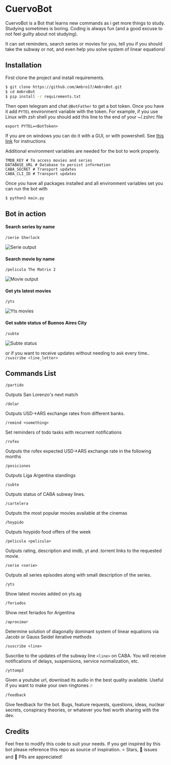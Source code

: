 # CuervoBot
CuervoBot is a Bot that learns new commands as i get more things to study. Studying sometimes is boring. Coding is always fun (and a good excuse to not feel guilty about not studying).

It can set reminders, search series or movies for you, tell you if you should take the subway or not, and even help you solve system of linear equations!


## Installation
First clone the project and install requirements.
```bash
$ git clone https://github.com/Ambro17/AmbroBot.git
$ cd AmbroBot
$ pip install -r requirements.txt
```

Then open telegram and chat `@BotFather` to get a bot token. Once you have it add `PYTEL` environment variable with the token.
For example, if you use Linux with zsh shell you should add this line to the end of your ~/.zshrc file

`export PYTEL=<BotToken>`

If you are on windows you can do it with a GUI, or with powershell. See [this link](https://superuser.com/questions/949560/how-do-i-set-system-environment-variables-in-windows-10) for instructions

Additional environment variables are needed for the bot to work properly. 

```
TMDB_KEY # To access movies and series
DATABASE_URL # Database to persist information
CABA_SECRET # Transport updates
CABA_CLI_ID # Transport updates
```

Once you have all packages installed and all environment variables set you can run the  bot with

`$ python3 main.py`


## Bot in action

#### Search series by name
`/serie Sherlock`

![Serie output](https://i.imgur.com/Kx0bvyz.jpg "Sherlock")



#### Search movie by name
`/pelicula The Matrix 2`

![Movie output](https://i.imgur.com/mWRG1HH.jpg "Matrix")



#### Get yts latest movies
`/yts`

![Yts movies](https://i.imgur.com/wpq84zo.jpg "Yts")



#### Get subte status of Buenos Aires City
`/subte`

![Subte status](https://i.imgur.com/Z0Aacyd.png "Subte")

or if you want to receive updates without needing to ask every time..
`/suscribe <line_letter>`



## Commands List
```/partido```

Outputs San Lorenzo's next match

```/dolar```

Outputs USD->ARS exchange rates from different banks.

```/remind <something>```

Set reminders of todo tasks with recurrent notifications

```/rofex```

Outputs the rofex expected USD->ARS exchange rate in the following months

```/posiciones```

Outputs Liga Argentina standings

```/subte```

Outputs status of CABA subway lines.

```/cartelera```

Outputs the most popular movies available at the cinemas

```/hoypido```

Outputs hoypido food offers of the week

```/pelicula <pelicula>```

Outputs rating, description and imdb, yt and .torrent links to the requested movie.

```/serie <serie>```

Outputs all series episodes along with small description of the series.

```/yts```

Show latest movies added on yts.ag

```/feriados```

Show next feriados for Argentina

```/aproximar```

Determine solution of diagonally dominant system of linear equations via Jacobi or Gauss Seidel iterative methods

`/suscribe <line>`

Suscribe to the updates of the subway line `<line>` on CABA. You will receive notifications of delays, suspensions, service normalization, etc.

`/yttomp3`

Given a youtube url, download its audio in the best quality available. Useful if you want to make your own ringtones 🎶

`/feedback`

Give feedback for the bot. Bugs, feature requests, questions, ideas, nuclear secrets, conspiracy theories, or whatever you feel worth sharing with the dev.


## Credits

Feel free to modify this code to suit your needs. If you get inspired by this bot please reference this repo as source of inspiration.  ⭐️ Stars, 🐞 issues and 🔀 PRs are appreciated!
